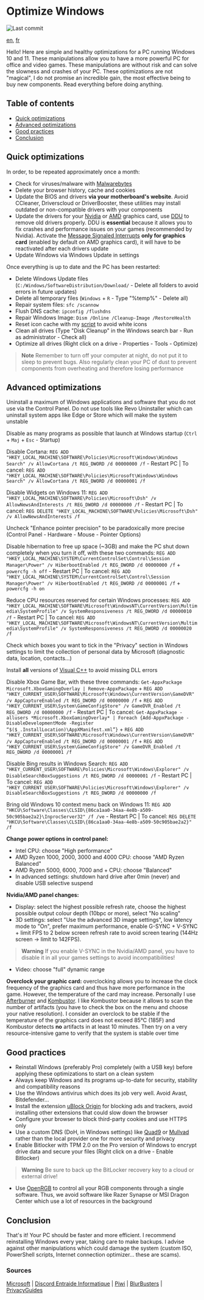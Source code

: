 # Optimize Windows

![Last commit](https://img.shields.io/github/last-commit/PouletEnSlip/OptimizeWindows?style=for-the-badge)

[en](/README.md), [fr](/README-FR.md)

Hello! Here are simple and healthy optimizations for a PC running Windows 10 and 11. These manipulations allow you to have a more powerful PC for office and video games. These manipulations are without risk and can solve the slowness and crashes of your PC. These optimizations are not "magical", I do not promise an incredible gain, the most effective being to buy new components. Read everything before doing anything.

## Table of contents
- [Quick optimizations](#quick-optimizations)
- [Advanced optimizations](#advanced-optimizations)
- [Good practices](#good-practices)
- [Conclusion](#conclusion)

## Quick optimizations
In order, to be repeated approximately once a month:
* Check for viruses/malware with [Malwarebytes](https://malwarebytes.com/)
* Delete your browser history, cache and cookies
* Update the BIOS and drivers **via your motherboard's website**. Avoid CCleaner, Driverscloud or DriverBooster, these utilities may install outdated or non-compatible drivers with your components
* Update the drivers for your [Nvidia](https://www.nvidia.com/Download/index.aspx?lang=en-us) or [AMD](https://www.amd.com/en/support) graphics card, use [DDU](https://www.guru3d.com/files-details/display-driver-uninstaller-download.html) to remove old drivers properly. DDU is **essential** because it allows you to fix crashes and performance issues on your games (recommended by Nvidia). Activate the [Message Signaled Interrupts](https://www.mediafire.com/file/ewpy1p0rr132thk/MSI_util_v3.zip) **only for graphics card** (enabled by default on AMD graphics card), it will have to be reactivated after each drivers update
* Update Windows via Windows Update in settings

Once everything is up to date and the PC has been restarted:
* Delete Windows Update files (`C:/Windows/SoftwareDistribution/Download/` - Delete all folders to avoid errors in future updates)
* Delete all temporary files (`Windows` + `R` - Type "%temp%" - Delete all)
* Repair system files: `sfc /scannow`
* Flush DNS cache: `ipconfig /flushdns`
* Repair Windows Image: `Dism /Online /Cleanup-Image /RestoreHealth`
* Reset icon cache with my [script](https://github.com/PouletEnSlip/ResetIconCache) to avoid white icons
* Clean all drives (Type "Disk Cleanup" in the Windows search bar - Run as administrator - Check all)
* Optimize all drives (Right click on a drive - Properties - Tools - Optimize)

> **Note** Remember to turn off your computer at night, do not put it to sleep to prevent bugs. Also regularly clean your PC of dust to prevent components from overheating and therefore losing performance

## Advanced optimizations
Uninstall a maximum of Windows applications and software that you do not use via the Control Panel. Do not use tools like Revo Uninstaller which can uninstall system apps like Edge or Store which will make the system unstable

Disable as many programs as possible that launch at Windows startup (`Ctrl` + `Maj` + `Esc` - Startup)

Disable Cortana: `REG ADD "HKEY_LOCAL_MACHINE\SOFTWARE\Policies\Microsoft\Windows\Windows Search" /v AllowCortana /t REG_DWORD /d 00000000 /f` - Restart PC | To cancel: `REG ADD "HKEY_LOCAL_MACHINE\SOFTWARE\Policies\Microsoft\Windows\Windows Search" /v AllowCortana /t REG_DWORD /d 00000001 /f`

Disable Widgets on Windows 11: `REG ADD "HKEY_LOCAL_MACHINE\SOFTWARE\Policies\Microsoft\Dsh" /v AllowNewsAndInterests /t REG_DWORD /d 00000000 /f` - Restart PC | To cancel: `REG DELETE "HKEY_LOCAL_MACHINE\SOFTWARE\Policies\Microsoft\Dsh" /v AllowNewsAndInterests /f`

Uncheck "Enhance pointer precision" to be paradoxically more precise (Control Panel - Hardware - Mouse - Pointer Options)

Disable hibernation to free up space (~3GB) and make the PC shut down completely when you turn it off, with these two commands: `REG ADD "HKEY_LOCAL_MACHINE\SYSTEM\CurrentControlSet\Control\Session Manager\Power" /v HiberbootEnabled /t REG_DWORD /d 00000000 /f` + `powercfg -h off` - Restart PC | To cancel: `REG ADD "HKEY_LOCAL_MACHINE\SYSTEM\CurrentControlSet\Control\Session Manager\Power" /v HiberbootEnabled /t REG_DWORD /d 00000001 /f` + `powercfg -h on`

Reduce CPU resources reserved for certain Windows processes: `REG ADD "HKEY_LOCAL_MACHINE\SOFTWARE\Microsoft\WindowsNT\CurrentVersion\Multimedia\SystemProfile" /v SystemResponsiveness /t REG_DWORD /d 00000010 /f` - Restart PC | To cancel: `REG ADD "HKEY_LOCAL_MACHINE\SOFTWARE\Microsoft\WindowsNT\CurrentVersion\Multimedia\SystemProfile" /v SystemResponsiveness /t REG_DWORD /d 00000020 /f`

Check which boxes you want to tick in the "Privacy" section in Windows settings to limit the collection of personal data by Microsoft (diagnostic data, location, contacts...)

Install **all** versions of [Visual C++](https://www.techpowerup.com/download/visual-c-redistributable-runtime-package-all-in-one/) to avoid missing DLL errors

Disable Xbox Game Bar, with these three commands: `Get-AppxPackage Microsoft.XboxGamingOverlay | Remove-AppxPackage` + `REG ADD "HKEY_CURRENT_USER\SOFTWARE\Microsoft\Windows\CurrentVersion\GameDVR" /v AppCaptureEnabled /t REG_DWORD /d 00000000 /f` + `REG ADD "HKEY_CURRENT_USER\System\GameConfigStore" /v GameDVR_Enabled /t REG_DWORD /d 00000000 /f` - Restart PC | To cancel: `Get-AppxPackage -allusers *Microsoft.XboxGamingOverlay* | Foreach {Add-AppxPackage -DisableDevelopmentMode -Register “$($_.InstallLocation)\AppXManifest.xml”}` + `REG ADD "HKEY_CURRENT_USER\SOFTWARE\Microsoft\Windows\CurrentVersion\GameDVR" /v AppCaptureEnabled /t REG_DWORD /d 00000001 /f` + `REG ADD "HKEY_CURRENT_USER\System\GameConfigStore" /v GameDVR_Enabled /t REG_DWORD /d 00000001 /f`

Disable Bing results in Windows Search: `REG ADD "HKEY_CURRENT_USER\SOFTWARE\Policies\Microsoft\Windows\Explorer" /v DisableSearchBoxSuggestions /t REG_DWORD /d 00000001 /f` - Restart PC | To cancel: `REG ADD "HKEY_CURRENT_USER\SOFTWARE\Policies\Microsoft\Windows\Explorer" /v DisableSearchBoxSuggestions /t REG_DWORD /d 00000000 /f`

Bring old Windows 10 context menu back on Windows 11: `REG ADD "HKCU\Software\Classes\CLSID\{86ca1aa0-34aa-4e8b-a509-50c905bae2a2}\InprocServer32" /f /ve` - Restart PC | To cancel: `REG DELETE "HKCU\Software\Classes\CLSID\{86ca1aa0-34aa-4e8b-a509-50c905bae2a2}" /f`

**Change power options in control panel:**
* Intel CPU: choose "High performance"
* AMD Ryzen 1000, 2000, 3000 and 4000 CPU: choose "AMD Ryzen Balanced"
* AMD Ryzen 5000, 6000, 7000 and + CPU: choose "Balanced"
* In advanced settings: shutdown hard drive after 0min (never) and disable USB selective suspend

**Nvidia/AMD panel changes:**
* Display: select the highest possible refresh rate, choose the highest possible output colour depth (10bpc or more), select "No scaling"
* 3D settings: select "Use the advanced 3D image settings", low latency mode to "On", prefer maximum performance, enable G-SYNC + V-SYNC + limit FPS to 2 below screen refresh rate to avoid screen tearing (144Hz screen → limit to 142FPS).
> **Warning** If you enable V-SYNC in the Nvidia/AMD panel, you have to disable it in all your games settings to avoid incompatibilities!
* Video: choose "full" dynamic range

**Overclock your graphic card:** overclocking allows you to increase the clock frequency of the graphics card and thus have more performance in the game. However, the temperature of the card may increase. Personally I use [Afterburner](https://www.msi.com/Landing/afterburner/graphics-cards) and [Kombustor](https://msikombustor.com/). I like Kombustor because it allows to scan the number of artifacts (you have to check the box on the menu and choose your native resolution). I consider an overclock to be stable if the temperature of the graphics card does not exceed 85°C (185F) and Kombustor detects **no** artifacts in at least 10 minutes. Then try on a very resource-intensive game to verify that the system is stable over time

## Good practices
* Reinstall Windows (preferably Pro) completely (with a USB key) before applying these optimizations to start on a clean system
* Always keep Windows and its programs up-to-date for security, stability and compatibility reasons
* Use the Windows antivirus which does its job very well. Avoid Avast, Bitdefender...
* Install the extension [uBlock Origin](https://ublockorigin.com/fr) for blocking ads and trackers, avoid installing other extensions that could slow down the browser
* Configure your browser to block third-party cookies and use HTTPS only
* Use a custom DNS (DoH, in Windows settings) like [Quad9](https://www.quad9.net) or [Mullvad](https://mullvad.net/fr/help/dns-over-https-and-dns-over-tls/) rather than the local provider one for more security and privacy
* Enable Bitlocker with TPM 2.0 on the Pro version of Windows to encrypt drive data and secure your files (Right click on a drive - Enable Bitlocker)
> **Warning** Be sure to back up the BitLocker recovery key to a cloud or external drive!
* Use [OpenRGB](https://gitlab.com/CalcProgrammer1/OpenRGB) to control all your RGB components through a single software. Thus, we avoid software like Razer Synapse or MSI Dragon Center which use a lot of resources in the background

## Conclusion
That's it! Your PC should be faster and more efficient. I recommend reinstalling Windows every year, taking care to make backups. I advise against other manipulations which could damage the system (custom ISO, PowerShell scripts, Internet connection optimizer... these are scams).

### Sources
[Microsoft](https://learn.microsoft.com/en-us/windows/security/) | [Discord Entraide Informatique](https://discord.gg/WMsR7dT) | [Piwi](https://github.com/Piwielle) | [BlurBusters](https://blurbusters.com) | [PrivacyGuides](https://privacyguides.org/)
